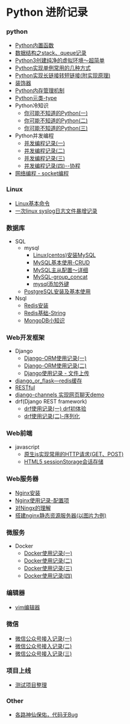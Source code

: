 # Python 进阶记录
### python
- [Python内置函数](https://github.com/chongjing001/Python-Advance/blob/master/Tips/Python%E5%86%85%E7%BD%AE%E5%87%BD%E6%95%B0.md)
- [数据结构之stack、queue记录](https://github.com/chongjing001/Python-Advance/blob/master/Tips/%E6%95%B0%E6%8D%AE%E7%BB%93%E6%9E%84stack%E5%92%8Cqueue%E8%AE%B0%E5%BD%95.md)
- [Python3创建纯净的虚拟环境～超简单](https://github.com/chongjing001/Python-Advance/blob/master/Tips/Python3%20%E5%88%9B%E5%BB%BA%E7%8E%AF%E5%A2%83%E7%9A%84%E5%91%BD%E4%BB%A4%EF%BC%89.md)
- [Python实现单例常用的几种方式](https://github.com/chongjing001/Python-Advance/blob/master/Tips/Python%E5%AE%9E%E7%8E%B0%E5%8D%95%E4%BE%8B%E5%B8%B8%E7%94%A8%E7%9A%84%E5%87%A0%E7%A7%8D%E6%96%B9%E5%BC%8F.md)
- [Python实现长链接转短链接(附实现原理)](https://github.com/chongjing001/Python-Advance/blob/master/Tips/Python%E5%AE%9E%E7%8E%B0%E9%95%BF%E9%93%BE%E6%8E%A5%E8%BD%AC%E7%9F%AD%E9%93%BE%E6%8E%A5%EF%BC%88%E9%99%84%E5%AE%9E%E7%8E%B0%E5%8E%9F%E7%90%86.md)
- [装饰器](https://github.com/chongjing001/Python-Advance/blob/master/Tips/%E8%A3%85%E9%A5%B0%E5%99%A8.md)
- [Python内存管理机制](https://github.com/chongjing001/Python-Advance/blob/master/Tips/Python%E5%86%85%E5%AD%98%E7%AE%A1%E7%90%86%E6%9C%BA%E5%88%B6.md)
- [Python元类-type](https://github.com/chongjing001/Python-Advance/blob/master/Tips/%E5%85%83%E7%B1%BB%E7%BC%96%E7%A8%8B.md)
- Python冷知识
  - [你可能不知道的Python(一)](https://github.com/chongjing001/Python-Advance/blob/master/Tips/%E4%BD%A0%E5%8F%AF%E8%83%BD%E4%B8%8D%E7%9F%A5%E9%81%93%E7%9A%84Python(%E4%B8%80).md)
  - [你可能不知道的Python(二)](https://github.com/chongjing001/Python-Advance/blob/master/Tips/%E4%BD%A0%E5%8F%AF%E8%83%BD%E4%B8%8D%E7%9F%A5%E9%81%93%E7%9A%84Python%EF%BC%88%E4%BA%8C%EF%BC%89.md)
  - [你可能不知道的Python(三)](https://github.com/chongjing001/Python-Advance/blob/master/Tips/%E4%BD%A0%E5%8F%AF%E8%83%BD%E4%B8%8D%E7%9F%A5%E9%81%93%E7%9A%84Python(%E4%B8%89).md)
- Python并发编程
  - [并发编程记录(一)](https://github.com/chongjing001/Python-Advance/blob/master/Tips/%E5%B9%B6%E5%8F%91%E7%BC%96%E7%A8%8B%E6%B5%85%E8%B0%88(%E4%B8%80).md)
  - [并发编程记录(二)](https://github.com/chongjing001/Python-Advance/blob/master/Tips/%E5%B9%B6%E5%8F%91%E7%BC%96%E7%A8%8B%E8%AE%B0%E5%BD%95(%E4%BA%8C).md)
  - [并发编程记录(三)](https://github.com/chongjing001/Python-Advance/blob/master/Tips/%E5%B9%B6%E5%8F%91%E7%BC%96%E7%A8%8B%E8%AE%B0%E5%BD%95(%E4%B8%89).md)
  - [并发编程记录(四)--协程](https://github.com/chongjing001/Python-Advance/blob/master/Tips/%E5%B9%B6%E5%8F%91%E7%BC%96%E7%A8%8B%E8%AE%B0%E5%BD%95(%E5%9B%9B)--%E5%8D%8F%E7%A8%8B.md)
- [网络编程 - socket编程](https://github.com/chongjing001/Python-Advance/blob/master/Tips/%E7%BD%91%E7%BB%9C%E7%BC%96%E7%A8%8B%20-%20socket%E7%BC%96%E7%A8%8B.md)
### Linux
- [Linux基本命令](https://github.com/chongjing001/Python-Advance/blob/master/Tips/Linux.md)
- [一次linux syslog日志文件暴增记录](https://github.com/chongjing001/Python-Advance/blob/master/Other/%E4%B8%80%E6%AC%A1linux%20syslog%E6%97%A5%E5%BF%97%E6%96%87%E4%BB%B6%E6%9A%B4%E5%A2%9E%E8%AE%B0%E5%BD%95.md)
### 数据库
- SQL
  - mysql
    - [Linux(centos)安装MySQL](https://github.com/chongjing001/Python-Advance/blob/master/Tips/MySQL%E5%AE%89%E8%A3%85(Linux%E7%B3%BB%E7%BB%9F).md)
    - [MySQL基本使用-CRUD](https://github.com/chongjing001/Python-Advance/blob/master/Tips/MySQL%E5%9F%BA%E6%9C%AC%E4%BD%BF%E7%94%A8(%E4%B8%80).md)
    - [MySQL主从配置～详细](https://github.com/chongjing001/Python-Advance/blob/master/Database/MySQL%E4%B8%BB%E4%BB%8E%E9%85%8D%E7%BD%AE.md)
    - [MySQL-group_concat](https://github.com/chongjing001/Python-Advance/blob/master/Database/group_concat.md)
    - [mysql添加外键](https://github.com/chongjing001/Python-Advance/blob/master/Database/mysql%E6%B7%BB%E5%8A%A0%E5%A4%96%E9%94%AE.md)
  - [PostgreSQL安装及基本使用](https://github.com/chongjing001/Python-Advance/blob/master/Database/postgresql.md)
- Nsql
  - [Redis安装](https://github.com/chongjing001/Python-Advance/blob/master/Tips/Redis%E5%9F%BA%E7%A1%80%EF%BC%88%E4%B8%80%EF%BC%89.md)
  - [Redis基础-String](https://github.com/chongjing001/Python-Advance/blob/master/Tips/Redis%E5%9F%BA%E7%A1%80-String%EF%BC%88%E5%AD%97%E7%AC%A6%E4%B8%B2%EF%BC%89--%E5%B8%B8%E7%94%A8%E6%8C%87%E4%BB%A4.md)
  - [MongoDB小知识](https://github.com/chongjing001/Python-Advance/blob/master/Database/MongoDB%E5%B0%8F%E7%9F%A5%E8%AF%86.md)
### Web开发框架
- Django
  - [Django-ORM使用记录(一)](https://github.com/chongjing001/Python-Advance/blob/master/Web-Frame/Django-ORM%E4%BD%BF%E7%94%A8%E8%AE%B0%E5%BD%95(%E4%B8%80).md)
  - [Django-ORM使用记录(二)](https://github.com/chongjing001/Python-Advance/blob/master/Web-Frame/Django-ORM%E4%BD%BF%E7%94%A8%E8%AE%B0%E5%BD%95(%E4%BA%8C).md)
  - [Django使用记录 - 文件上传](https://github.com/chongjing001/Python-Advance/blob/master/Web-Frame/Django%E4%BD%BF%E7%94%A8%E8%AE%B0%E5%BD%95%20-%20%E6%96%87%E4%BB%B6%E4%B8%8A%E4%BC%A0.md)
- [django_or_flask—redis缓存](https://github.com/chongjing001/Python-Advance/blob/master/Web-Frame/django_or_flask%E2%80%94redis%E7%BC%93%E5%AD%98.md)
- [RESTful](https://github.com/chongjing001/Python-Advance/blob/master/Web-Frame/restful.md)
- [django-channels 实现网页聊天demo](https://github.com/chongjing001/Python-Advance/blob/master/Demo/django-channels%20%E5%AE%9E%E7%8E%B0%E7%BD%91%E9%A1%B5%E8%81%8A%E5%A4%A9demo.md)
- drf(Django REST framework)
  - [drf使用记录(一) drf初体验](https://github.com/chongjing001/Python-Advance/blob/master/Web-Frame/drf%E4%BD%BF%E7%94%A8%E8%AE%B0%E5%BD%95(%E4%B8%80).md)
  - [drf使用记录(二)-序列化](https://github.com/chongjing001/Python-Advance/blob/master/Web-Frame/drf%E4%BD%BF%E7%94%A8%E8%AE%B0%E5%BD%95(%E4%BA%8C)-%E5%BA%8F%E5%88%97%E5%8C%96.md)
### Web前端
- javascript
  - [原生js实现常用的HTTP请求(GET、POST)](https://github.com/chongjing001/Python-Advance/blob/master/Web-h5/%E5%8E%9F%E7%94%9Fjs%E4%BD%BF%E7%94%A8%E5%B8%B8%E7%94%A8%E7%9A%84HTTP%E8%AF%B7%E6%B1%82(GET%E3%80%81POST).md)
  - [HTML5 sessionStorage会话存储](https://github.com/chongjing001/Python-Advance/blob/master/Web-h5/HTML5-sessionStorage%E4%BC%9A%E8%AF%9D%E5%AD%98%E5%82%A8.md)
### Web服务器
- [Nginx安装](https://github.com/chongjing001/Python-Advance/blob/master/Tips/Nginx%E6%9C%8D%E5%8A%A1%E5%99%A8%E5%AE%89%E8%A3%85.md)
- [Nginx使用记录-配置项](https://github.com/chongjing001/Python-Advance/blob/master/Web-Service/nginx%E9%85%8D%E7%BD%AE.md)
- [对Ningx的理解](https://github.com/chongjing001/Python-Advance/blob/master/Web-Service/nginx.md)
- [搭建nginx静态资源服务器(以图片为例)](https://github.com/chongjing001/Python-Advance/blob/master/Web-Service/%E6%90%AD%E5%BB%BAnginx%E9%9D%99%E6%80%81%E8%B5%84%E6%BA%90%E6%9C%8D%E5%8A%A1%E5%99%A8(%E4%BB%A5%E5%9B%BE%E7%89%87%E4%B8%BA%E4%BE%8B).md)
### 微服务
- Docker
  - [Docker使用记录(一)](https://github.com/chongjing001/Python-Advance/blob/master/Micro-Service/docker%E4%BD%BF%E7%94%A8%E8%AE%B0%E5%BD%95(%E4%B8%80).md)
  - [Docker使用记录(二)](https://github.com/chongjing001/Python-Advance/blob/master/Micro-Service/docker%E4%BD%BF%E7%94%A8%E8%AE%B0%E5%BD%95(%E4%BA%8C).md)
  - [Docker使用记录(三)](https://github.com/chongjing001/Python-Advance/blob/master/Micro-Service/docker%E4%BD%BF%E7%94%A8%E8%AE%B0%E5%BD%95(%E4%B8%89).md)
  - [Docker使用记录(四)](https://github.com/chongjing001/Python-Advance/blob/master/Micro-Service/docker%E4%BD%BF%E7%94%A8%E8%AE%B0%E5%BD%95(%E5%9B%9B).md)
### 编辑器
- [vim编辑器](https://github.com/chongjing001/Python-Advance/blob/master/Tips/vim%E7%BC%96%E8%BE%91%E5%99%A8%E4%B9%8B%E7%A5%9E.md)
### 微信
  - [微信公众号接入记录(一)](https://github.com/chongjing001/Python-Advance/blob/master/Demo/%E5%BE%AE%E4%BF%A1%E5%85%AC%E4%BC%97%E5%8F%B7%E6%8E%A5%E5%85%A5%E8%AE%B0%E5%BD%95(%E4%B8%80).md)
  - [微信公众号接入记录(二)](https://github.com/chongjing001/Python-Advance/blob/master/Demo/%E5%BE%AE%E4%BF%A1%E5%85%AC%E6%80%BB%E5%8F%B7%E6%8E%A5%E5%85%A5%E8%AE%B0%E5%BD%95(%E4%BA%8C).md)
  - [微信公众号接入记录(三)](https://github.com/chongjing001/Python-Advance/blob/master/Demo/%E5%BE%AE%E4%BF%A1%E5%85%AC%E5%85%B1%E5%8F%B7%E6%8E%A5%E5%85%A5%E8%AE%B0%E5%BD%95(%E4%B8%89).md)
### 项目上线
- [测试项目整理](https://github.com/chongjing001/Python-Advance/blob/master/Projects/%E9%A1%B9%E7%9B%AE.md)
### Other
- [各路神仙保佑，代码无Bug](https://github.com/chongjing001/Python-Advance/blob/master/Other/%E6%97%A0bug.md)
